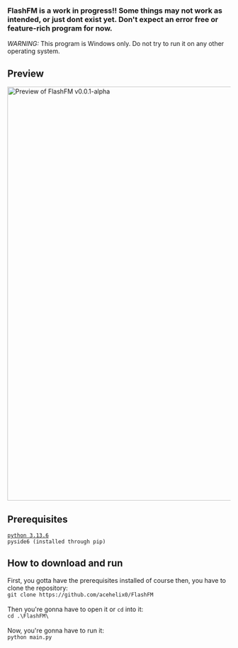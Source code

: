 ﻿### FlashFM is a work in progress!! Some things may not work as intended, or just dont exist yet. Don't expect an error free or feature-rich program for now.
_WARNING:_ This program is Windows only. Do not try to run it on any other operating system.
## Preview
<img width="1885" height="935" alt="Preview of FlashFM v0.0.1-alpha" src="https://github.com/user-attachments/assets/cb731ed6-85bb-48b3-ae57-8e9be80ad068"/>

## Prerequisites
[`python 3.13.6`](https://www.python.org/ftp/python/3.13.6/python-3.13.6-amd64.exe)<br>
`pyside6 (installed through pip)`<br>

## How to download and run
First, you gotta have the prerequisites installed of course then, you have to clone the repository:<br>
`git clone https://github.com/acehelix0/FlashFM`<br><br>
Then you're gonna have to open it or `cd` into it:<br>
`cd .\FlashFM\`<br><br>
Now, you're gonna have to run it:<br>
`python main.py`


